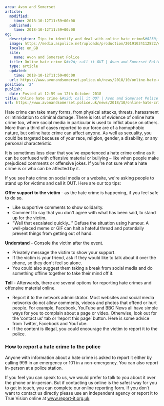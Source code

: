 ```yaml
area: Avon and Somerset
article:
  modified:
    time: 2018-10-12T11:59+00:00
  published:
    time: 2018-10-12T11:59+00:00
og:
  description: Tips to identify and deal with online hate crime&#8230;
  image: https://media.aspolice.net/uploads/production/20191024112822/computer-shouting-1.jpg
  locale: en_GB
  site:
    name: Avon and Somerset Police
  title: Online hate crime &#x2d; call it OUT | Avon and Somerset Police
  type: article
  updated:
    time: 2018-10-12T11:59+00:00
  url: https://www.avonandsomerset.police.uk/news/2018/10/online-hate-crime-call-it-out/
position: '2'
publish:
  date: Posted at 12:59 on 12th October 2018
title: Online hate crime &#x2d; call it OUT | Avon and Somerset Police
url: https://www.avonandsomerset.police.uk/news/2018/10/online-hate-crime-call-it-out/
```

Hate crime can take many forms, from physical attacks, threats, harassment or intimidation to criminal damage. There is lots of evidence of online hate crime too, where social media in particular is used to inflict abuse on others. More than a third of cases reported to our force are of a homophobic nature, but online hate crime can affect anyone. As well as sexuality, you could be targeted because of your race, religion, gender, a disability, or any personal characteristic.

It is sometimes less clear that you’ve experienced a hate crime online as it can be confused with offensive material or bullying – like when people make prejudiced comments or offensive jokes. If you're not sure what a hate crime is or who can be affected by it.

If you see hate crime on social media or a website, we're asking people to stand up for victims and call it OUT. Here are our top tips:

**Offer support to the victim** - as the hate crime is happening, if you feel safe to do so.

 * Like supportive comments to show solidarity.
 * Comment to say that you don't agree with what has been said, to stand up for the victim.
 * "Well that escalated quickly…" Defuse the situation using humour. A well-placed meme or GIF can halt a hateful thread and potentially prevent things from getting out of hand.

**Understand** - Console the victim after the event.

 * Privately message the victim to show your support.
 * If the victim is your friend, ask if they would like to talk about it over the phone, so they don't feel so alone.
 * You could also suggest them taking a break from social media and do something offline together to take their mind off it.

**Tell** - Afterwards, there are several options for reporting hate crimes and offensive material online.

 * Report it to the network administrator. Most websites and social media networks do not allow comments, videos and photos that offend or hurt people. For example, Facebook, YouTube and BBC News all have simple ways for you to complain about a page or video. Otherwise, look out for the ‘contact us’ tab or ‘report this page’ button. Here is some advice from Twitter, Facebook and YouTube.
 * If the content is illegal, you could encourage the victim to report it to the police.

### How to report a hate crime to the police

Anyone with information about a hate crime is asked to report it either by calling 999 in an emergency or 101 in a non-emergency. You can also report in-person at a police station.

If you feel you can speak to us, we would prefer to talk to you about it over the phone or in-person. But if contacting us online is the safest way for you to get in touch, you can complete our online reporting form. If you don’t want to contact us directly please use an independent agency or report it to True Vision online at www.report-it.org.uk
